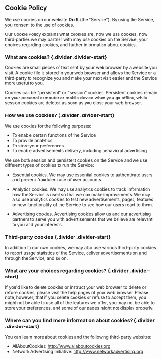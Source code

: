 ## Cookie Policy

We use cookies on our website **Draft** (the "Service"). By using the Service, you consent to the use of cookies.

Our Cookie Policy explains what cookies are, how we use cookies, how third-parties we may partner with may use cookies on the Service, your choices regarding cookies, and further information about cookies.

### What are cookies? {.divider .divider-start}

Cookies are small pieces of text sent by your web browser by a website you visit. A cookie file is stored in your web browser and allows the Service or a third-party to recognize you and make your next visit easier and the Service more useful to you.

Cookies can be "persistent" or "session" cookies. Persistent cookies remain on your personal computer or mobile device when you go offline, while session cookies are deleted as soon as you close your web browser.

### How we use cookies? {.divider .divider-start}

We use cookies for the following purposes:

- To enable certain functions of the Service
- To provide analytics
- To store your preferences
- To enable advertisements delivery, including behavioral advertising

We use both session and persistent cookies on the Service and we use different types of cookies to run the Service:

- Essential cookies. We may use essential cookies to authenticate users and prevent fraudulent use of user accounts.

- Analytics cookies. We may use analytics cookies to track information how the Service is used so that we can make improvements. We may also use analytics cookies to test new advertisements, pages, features or new functionality of the Service to see how our users react to them.

- Advertising cookies. Advertising cookies allow us and our advertising partners to serve you with advertisements that we believe are relevant to you and your interests.

### Third-party cookies {.divider .divider-start}

In addition to our own cookies, we may also use various third-party cookies to report usage statistics of the Service, deliver advertisements on and through the Service, and so on.

### What are your choices regarding cookies? {.divider .divider-start}

If you'd like to delete cookies or instruct your web browser to delete or refuse cookies, please visit the help pages of your web browser. Please note, however, that if you delete cookies or refuse to accept them, you might not be able to use all of the features we offer, you may not be able to store your preferences, and some of our pages might not display properly.

### Where can you find more information about cookies? {.divider .divider-start}

You can learn more about cookies and the following third-party websites:

- AllAboutCookies: http://www.allaboutcookies.org
- Network Advertising Initiative: http://www.networkadvertising.org
